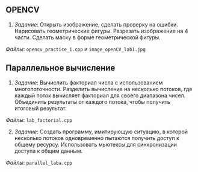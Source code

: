 ## OPENCV
1) *Задание*: Открыть изображение, сделать проверку на ошибки. Нарисовать геометрические фигуры. Разрезать изображение на 4 части. Сделать маску в форме геометрической фигуры.

*Файлы*: ```opencv_practice_1.cpp``` и ```image_openCV_lab1.jpg```


## Параллельное вычисление
1) *Задание*: Вычислить факториал числа с использованием многопоточности. Разделить вычисление на несколько потоков, где каждый поток вычисляет факториал для своего диапазона чисел.
Объединить результаты от каждого потока, чтобы получить итоговый результат.

*Файлы*: ```lab_factorial.cpp```

2) *Задание*: Создать программу, имитирующую ситуацию, в которой несколько потоков одновременно пытаются получить доступ к общему ресурсу. Использовать мьютексы для синхронизации доступа к общим данным.

*Файлы*: ```parallel_laba.cpp```
